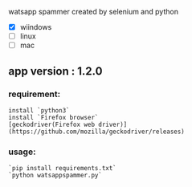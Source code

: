 
watsapp spammer created by selenium and python

* [x] wiindows
* [ ] linux 
* [ ] mac
## app version : 1.2.0

### requirement:
	install `python3`
	install `Firefox browser`
  	[geckodriver(Firefox web driver)](https://github.com/mozilla/geckodriver/releases) 


  


### usage:
	`pip install requirements.txt`
	`python watsappspammer.py`
 
